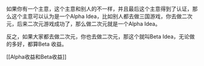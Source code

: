如果你有一个主意，这个主意和别人的不一样，并且最后这个主意得到了认证，那么这个主意可以认为是一个Alpha Idea，比如别人都去做三国游戏，你去做二次元，后来二次元游戏成功了，那么做二次元就是一个Alpha Idea。

反之，如果大家都去做二次元，你也去做二次元，那这个就叫Beta Idea，无论做的多好，都算Beta 收益。

[[Alpha收益和Beta收益]]
